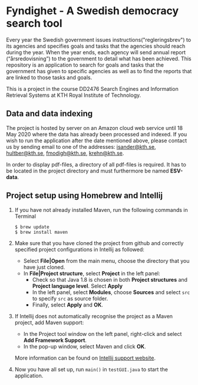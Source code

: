 # Fyndighet - A Swedish democracy search tool
Every year the Swedish government issues instructions("regleringsbrev") to its agencies
and specifies goals and tasks that the agencies should reach during the year. When the year ends, each agency will send
annual report (“årsredovisning”) to the government to detail what has been achieved. This repository is an 
application to search for goals and tasks that the government has given to specific agencies 
as well as to find the reports that are linked to those tasks and goals. 

This is a project in the course DD2476 Search Engines and Information Retrieval Systems at KTH  Royal Institute of Technology.

## Data and data indexing
The project is hosted by server on an Amazon cloud web service until 18 May 2020 where the data has already
been processed and indexed. If you wish to run the application after the date mentioned above, please contact us
by sending email to one of the addresses: isander@kth.se, hultber@kth.se, fmodigh@kth.se, krehn@kth.se.

In order to display pdf-files, a directory of all pdf-files is required. It has to be located 
in the project directory and must furthermore be named **ESV-data**.

## Project setup using Homebrew and Intellij
1. If you have not already installed Maven, run the following commands in Terminal
    ```console
    $ brew update
    $ brew install maven
    ```
2. Make sure that you have cloned the project from github and correctly specified 
project configurations in Intellij as followed: 
    * Select **File|Open** from the main menu, choose the directory that you have just cloned. 
    * In **File|Project structure**, select **Project** in the left panel:
        * Check so that Java 1.8 is chosen in both **Project structures** and **Project language level**.
        Select **Apply**
        * In the left panel, select **Modules**, choose **Sources** and select `src` to specify `src` as 
        source folder.
        * Finally, select **Apply** and **OK**.
        
3. If Intellij does not automatically recognise the project as a Maven project, add Maven support:
    * In the Project tool window on the left panel, right-click and select 
    **Add Framework Support**.
    * In the pop-up window, select Maven and click **OK**.
     
    More information can be found on [Intellij support website](https://www.jetbrains.com/help/idea/2020.1/convert-a-regular-project-into-a-maven-project.html?utm_campaign=IU&utm_content=2020.1&utm_medium=link&utm_source=product#add_maven_support).
     
4. Now you have all set up, run `main()` in `testGUI.java` to start the application.
